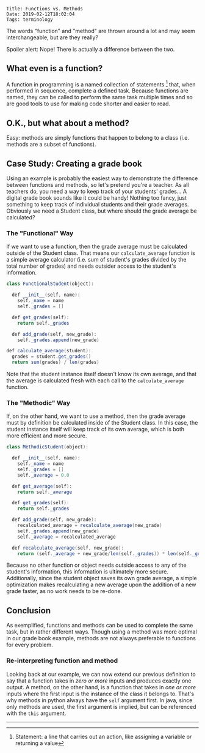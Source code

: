     Title: Functions vs. Methods
    Date: 2019-02-12T18:02:04
    Tags: terminology

The words "function" and "method" are thrown around a lot and may seem interchangeable, but are they really?

Spoiler alert: Nope! There is actually a difference between the two.

<!-- more -->

## What even is a function?
A function in programming is a named collection of statements [^1] that, when performed in sequence, complete a defined task. Because functions are named, they can be called to perform the same task multiple times and so are good tools to use for making code shorter and easier to read.

[^1]: Statement: a line that carries out an action, like assigning a variable or returning a value

## O.K., but what about a method?
Easy: methods are simply functions that happen to belong to a class (i.e. methods are a subset of functions).

## Case Study: Creating a grade book
Using an example is probably the easiest way to demonstrate the difference between functions and methods, so let's pretend you're a teacher. As all teachers do, you need a way to keep track of your students' grades... A digital grade book sounds like it could be handy! Nothing too fancy, just something to keep track of individual students and their grade averages. Obviously we need a Student class, but where should the grade average be calculated?

### The "Functional" Way

If we want to use a function, then the grade average must be calculated outside of the Student class. That means our `calculate_average` function is a simple average calculator (i.e. sum of student's grades divided by the total number of grades) and needs outsider access to the student's information.

```java
class FunctionalStudent(object):

  def __init__(self, name):
    self._name = name
    self._grades = []

  def get_grades(self):
    return self._grades

  def add_grade(self, new_grade):
    self._grades.append(new_grade)

def calculate_average(student):
  grades = student.get_grades()
  return sum(grades) / len(grades)

```

Note that the student instance itself doesn't know its own average, and that the average is calculated fresh with each call to the `calculate_average` function.

### The "Methodic" Way

If, on the other hand, we want to use a method, then the grade average must by definition be calculated inside of the Student class. In this case, the student instance itself will keep track of its own average, which is both more efficient and more secure.

```java
class MethodicStudent(object):

  def __init__(self, name):
    self._name = name
    self._grades = []
    self._average = 0.0

  def get_average(self):
    return self._average

  def get_grades(self):
    return self._grades

  def add_grade(self, new_grade):
    recalculated_average = recalculate_average(new_grade)
    self._grades.append(new_grade)
    self._average = recalculated_average

  def recalculate_average(self, new_grade):
    return (self._average + new_grade/len(self._grades)) * len(self._grades)/(len(self._grades)+1)
```

Because no other function or object needs outside access to any of the student's information, this information is ultimately more secure. Additionally, since the student object saves its own grade average, a simple optimization makes recalculating a new average upon the addition of a new grade faster, as no work needs to be re-done.

## Conclusion

As exemplified, functions and methods can be used to complete the same task, but in rather different ways. Though using a method was more optimal in our grade book example, methods are not always preferable to functions for every problem.

### Re-interpreting function and method

Looking back at our example, we can now extend our previous definition to say that a function takes in *zero or more* inputs and produces exactly one output. A method, on the other hand, is a function that takes in *one or more* inputs where the first input is the instance of the class it belongs to. That's why methods in python always have the `self` argument first. In java, since only methods are used, the first argument is implied, but can be referenced with the `this` argument.

---
